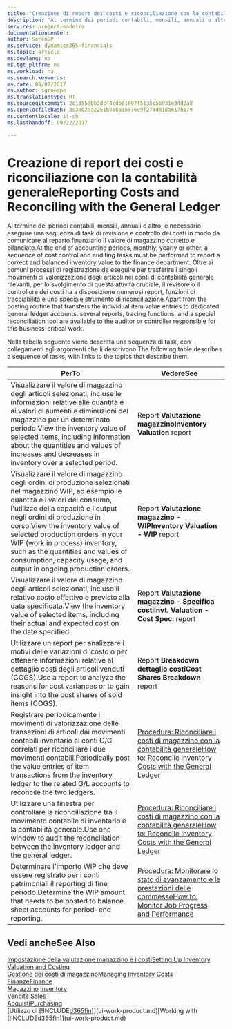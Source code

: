 ```yaml
---
title: "Creazione di report dei costi e riconciliazione con la contabilità generale | Microsoft Docs"
description: "Al termine dei periodi contabili, mensili, annuali o altro, è necessario eseguire una sequenza di task di revisione e controllo dei costi in modo da comunicare al reparto finanziario il valore di magazzino corretto e bilanciato. Oltre ai comuni processi di registrazione da eseguire per trasferire i singoli movimenti di valorizzazione degli articoli nei conti di contabilità generale rilevanti, per lo svolgimento di questa attività cruciale, il revisore o il controllore dei costi ha a disposizione numerosi report, funzioni di tracciabilità e uno speciale strumento di riconciliazione."
services: project-madeira
documentationcenter: 
author: SorenGP
ms.service: dynamics365-financials
ms.topic: article
ms.devlang: na
ms.tgt_pltfrm: na
ms.workload: na
ms.search.keywords: 
ms.date: 08/07/2017
ms.author: sgroespe
ms.translationtype: HT
ms.sourcegitcommit: 2c13559bb3dc44cdb61697f5135c5b931e34d2a8
ms.openlocfilehash: 3c3a02aa2251b9b6b18576e9f274d018a617b179
ms.contentlocale: it-ch
ms.lasthandoff: 09/22/2017

---
```

# <a name="reporting-costs-and-reconciling-with-the-general-ledger"></a><span data-ttu-id="18986-104">Creazione di report dei costi e riconciliazione con la contabilità generale</span><span class="sxs-lookup"><span data-stu-id="18986-104">Reporting Costs and Reconciling with the General Ledger</span></span>
<span data-ttu-id="18986-105">Al termine dei periodi contabili, mensili, annuali o altro, è necessario eseguire una sequenza di task di revisione e controllo dei costi in modo da comunicare al reparto finanziario il valore di magazzino corretto e bilanciato.</span><span class="sxs-lookup"><span data-stu-id="18986-105">At the end of accounting periods, monthly, yearly or other, a sequence of cost control and auditing tasks must be performed to report a correct and balanced inventory value to the finance department.</span></span> <span data-ttu-id="18986-106">Oltre ai comuni processi di registrazione da eseguire per trasferire i singoli movimenti di valorizzazione degli articoli nei conti di contabilità generale rilevanti, per lo svolgimento di questa attività cruciale, il revisore o il controllore dei costi ha a disposizione numerosi report, funzioni di tracciabilità e uno speciale strumento di riconciliazione.</span><span class="sxs-lookup"><span data-stu-id="18986-106">Apart from the posting routine that transfers the individual item value entries to dedicated general ledger accounts, several reports, tracing functions, and a special reconciliation tool are available to the auditor or controller responsible for this business-critical work.</span></span>  

 <span data-ttu-id="18986-107">Nella tabella seguente viene descritta una sequenza di task, con collegamenti agli argomenti che li descrivono.</span><span class="sxs-lookup"><span data-stu-id="18986-107">The following table describes a sequence of tasks, with links to the topics that describe them.</span></span>   

|<span data-ttu-id="18986-108">**Per**</span><span class="sxs-lookup"><span data-stu-id="18986-108">**To**</span></span>|<span data-ttu-id="18986-109">**Vedere**</span><span class="sxs-lookup"><span data-stu-id="18986-109">**See**</span></span>|  
|------------|-------------|  
|<span data-ttu-id="18986-110">Visualizzare il valore di magazzino degli articoli selezionati, incluse le informazioni relative alle quantità e ai valori di aumenti e diminuzioni del magazzino per un determinato periodo.</span><span class="sxs-lookup"><span data-stu-id="18986-110">View the inventory value of selected items, including information about the quantities and values of increases and decreases in inventory over a selected period.</span></span>|<span data-ttu-id="18986-111">Report **Valutazione magazzino**</span><span class="sxs-lookup"><span data-stu-id="18986-111">**Inventory Valuation** report</span></span>|  
|<span data-ttu-id="18986-112">Visualizzare il valore di magazzino degli ordini di produzione selezionati nel magazzino WIP, ad esempio le quantità e i valori del consumo, l'utilizzo della capacità e l'output negli ordini di produzione in corso.</span><span class="sxs-lookup"><span data-stu-id="18986-112">View the inventory value of selected production orders in your WIP (work in process) inventory, such as the quantities and values of consumption, capacity usage, and output in ongoing production orders.</span></span>|<span data-ttu-id="18986-113">Report **Valutazione magazzino - WIP**</span><span class="sxs-lookup"><span data-stu-id="18986-113">**Inventory Valuation - WIP** report</span></span>|  
|<span data-ttu-id="18986-114">Visualizzare il valore di magazzino degli articoli selezionati, incluso il relativo costo effettivo e previsto alla data specificata.</span><span class="sxs-lookup"><span data-stu-id="18986-114">View the inventory value of selected items, including their actual and expected cost on the date specified.</span></span>|<span data-ttu-id="18986-115">Report **Valutazione magazzino - Specifica costi**</span><span class="sxs-lookup"><span data-stu-id="18986-115">**Invt. Valuation - Cost Spec.** report</span></span>|  
|<span data-ttu-id="18986-116">Utilizzare un report per analizzare i motivi delle variazioni di costo o per ottenere informazioni relative al dettaglio costi degli articoli venduti (COGS).</span><span class="sxs-lookup"><span data-stu-id="18986-116">Use a report to analyze the reasons for cost variances or to gain insight into the cost shares of sold items (COGS).</span></span>|<span data-ttu-id="18986-117">Report **Breakdown dettaglio costi**</span><span class="sxs-lookup"><span data-stu-id="18986-117">**Cost Shares Breakdown** report</span></span>|  
|<span data-ttu-id="18986-118">Registrare periodicamente i movimenti di valorizzazione delle transazioni di articoli dai movimenti contabili inventario ai conti C/G correlati per riconciliare i due movimenti contabili.</span><span class="sxs-lookup"><span data-stu-id="18986-118">Periodically post the value entries of item transactions from the inventory ledger to the related G/L accounts to reconcile the two ledgers.</span></span>|[<span data-ttu-id="18986-119">Procedura: Riconciliare i costi di magazzino con la contabilità generale</span><span class="sxs-lookup"><span data-stu-id="18986-119">How to: Reconcile Inventory Costs with the General Ledger</span></span>](finance-how-to-post-inventory-costs-to-the-general-ledger.md)|  
|<span data-ttu-id="18986-120">Utilizzare una finestra per controllare la riconciliazione tra il movimento contabile di inventario e la contabilità generale.</span><span class="sxs-lookup"><span data-stu-id="18986-120">Use one window to audit the reconciliation between the inventory ledger and the general ledger.</span></span>|[<span data-ttu-id="18986-121">Procedura: Riconciliare i costi di magazzino con la contabilità generale</span><span class="sxs-lookup"><span data-stu-id="18986-121">How to: Reconcile Inventory Costs with the General Ledger</span></span>](finance-how-to-post-inventory-costs-to-the-general-ledger.md)|  
|<span data-ttu-id="18986-122">Determinare l'importo WIP che deve essere registrato per i conti patrimoniali il reporting di fine periodo.</span><span class="sxs-lookup"><span data-stu-id="18986-122">Determine the WIP amount that needs to be posted to balance sheet accounts for period-end reporting.</span></span>|[<span data-ttu-id="18986-123">Procedura: Monitorare lo stato di avanzamento e le prestazioni delle commesse</span><span class="sxs-lookup"><span data-stu-id="18986-123">How to: Monitor Job Progress and Performance</span></span>](projects-how-monitor-progress-performance.md)|

## <a name="see-also"></a><span data-ttu-id="18986-124">Vedi anche</span><span class="sxs-lookup"><span data-stu-id="18986-124">See Also</span></span>  
[<span data-ttu-id="18986-125">Impostazione della valutazione magazzino e i costi</span><span class="sxs-lookup"><span data-stu-id="18986-125">Setting Up Inventory Valuation and Costing</span></span>](finance-set-up-inventory-valuation-and-costing.md)  
[<span data-ttu-id="18986-126">Gestione dei costi di magazzino</span><span class="sxs-lookup"><span data-stu-id="18986-126">Managing Inventory Costs</span></span>](finance-manage-inventory-costs.md)  
[<span data-ttu-id="18986-127">Finanze</span><span class="sxs-lookup"><span data-stu-id="18986-127">Finance</span></span>](finance.md)  
<span data-ttu-id="18986-128">[Magazzino](inventory-manage-inventory.md) </span><span class="sxs-lookup"><span data-stu-id="18986-128">[Inventory](inventory-manage-inventory.md) </span></span>  
<span data-ttu-id="18986-129">[Vendite](sales-manage-sales.md) </span><span class="sxs-lookup"><span data-stu-id="18986-129">[Sales](sales-manage-sales.md) </span></span>  
[<span data-ttu-id="18986-130">Acquisti</span><span class="sxs-lookup"><span data-stu-id="18986-130">Purchasing</span></span>](purchasing-manage-purchasing.md)  
<span data-ttu-id="18986-131">[Utilizzo di [!INCLUDE[d365fin](includes/d365fin_md.md)]](ui-work-product.md)</span><span class="sxs-lookup"><span data-stu-id="18986-131">[Working with [!INCLUDE[d365fin](includes/d365fin_md.md)]](ui-work-product.md)</span></span>

